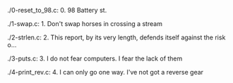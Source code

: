 ./0-reset_to_98.c: 0. 98 Battery st.

./1-swap.c: 1. Don't swap horses in crossing a stream

./2-strlen.c: 2. This report, by its very length, defends itself against the risk o…

./3-puts.c: 3. I do not fear computers. I fear the lack of them

./4-print_rev.c:  4. I can only go one way. I've not got a reverse gear

